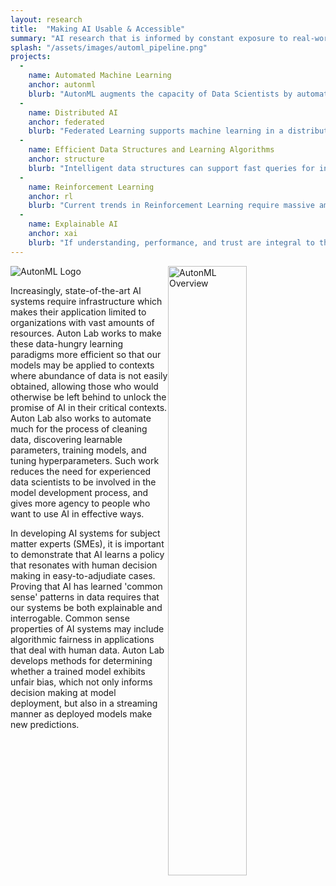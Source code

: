 ```yaml
---
layout: research
title:  "Making AI Usable & Accessible"
summary: "AI research that is informed by constant exposure to real-world, domain-specific constraints including resource limits, privacy considerations, and user trust & understanding." 
splash: "/assets/images/automl_pipeline.png"
projects:
  - 
    name: Automated Machine Learning
    anchor: autonml
    blurb: "AutonML augments the capacity of Data Scientists by automating searches for plausible modeling process designs. It can help address shortages of qualified personnel and boost productivity of current staff by automatically learning what is learnable from data."
  -
    name: Distributed AI
    anchor: federated
    blurb: "Federated Learning supports machine learning in a distributed manner, by learning on local data and updating global model parameters."
  -
    name: Efficient Data Structures and Learning Algorithms
    anchor: structure
    blurb: "Intelligent data structures can support fast queries for information that may otherwise take a long time to compute, such as temporal scans and robustness guarantees. Efficient  as well as scaling existing learning paradigms."
  -
    name: Reinforcement Learning
    anchor: rl
    blurb: "Current trends in Reinforcement Learning require massive amounts of data and compute power. Work on the Auton Lab makes RL much more efficient and accessible to researchers to push its limits and answer new questions without requiring massive computing infrastructure."
  -
    name: Explainable AI
    anchor: xai
    blurb: "If understanding, performance, and trust are integral to the adoption of AI in new, mission-critical fields, a model's inability to rationalize its behavior is rate-limiting. If users cannot supervise AI systems, there is a non-trivial chance that AI will inflict otherwise easily preventable harm to humans. Auton Lab develops a variety of tools which are intended to give the developers of AI systems a better understanding of what their models actually learn."
---
```

<img id="autonml" src="{{'/assets/images/AutonML.png' | relative_url}}" alt="AutonML Logo">

<img src="{{'/assets/images/AutonML2.png' | relative_url}}" alt="AutonML Overview" style="float:right;width:50%">


Increasingly, state-of-the-art AI systems require infrastructure which makes their application limited to organizations with vast amounts of resources.
Auton Lab works to make these data-hungry learning paradigms more efficient so that our models may be applied to contexts where abundance of data is not easily obtained, allowing those who would otherwise be left behind to unlock the promise of AI in their critical contexts.
Auton Lab also works to automate much for the process of cleaning data, discovering learnable parameters, training models, and tuning hyperparameters.
Such work reduces the need for experienced data scientists to be involved in the model development process, and gives more agency to people who want to use AI in effective ways.

In developing AI systems for subject matter experts (SMEs), it is important to demonstrate that AI learns a policy that resonates with human decision making in easy-to-adjudiate cases.
Proving that AI has learned 'common sense' patterns in data requires that our systems be both explainable and interrogable.
Common sense properties of AI systems may include algorithmic fairness in applications that deal with human data.
Auton Lab develops methods for determining whether a trained model exhibits unfair bias, which not only informs decision making at model deployment, but also in a streaming manner as deployed models make new predictions.


<!-- Notes

Documentation available at: [https://cmu-ta2.readthedocs.io/en/master/index.html](https://cmu-ta2.readthedocs.io/en/master/index.html)
-->


  
